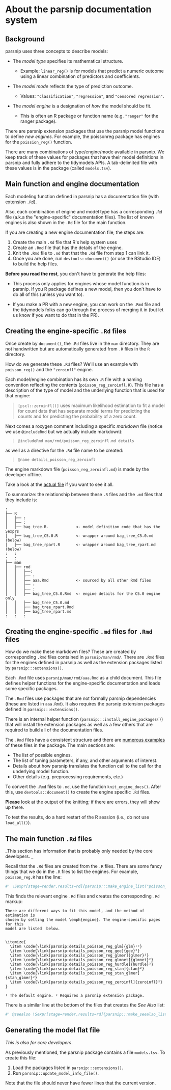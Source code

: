 # About the parsnip documentation system

## Background

parsnip uses three concepts to describe models: 

 - The _model type_ specifies its mathematical structure.
    - Example: `linear_reg()` is for models that predict a numeric outcome using a linear combination of predictors and coefficients. 

 - The _model mode_ reflects the type of prediction outcome. 
    - Values: `"classification"`, `"regression"`, and `"censored regression"`.  

 - The _model engine_ is a designation of _how_ the model should be fit. 
    - This is often an R package or function name (e.g. `"ranger"` for the ranger package). 

There are parsnip extension packages that use the parsnip model functions to define _new engines_. For example, the poissonreg package has engines for the `poission_reg()` function. 

There are many combinations of type/engine/mode available in parsnip. We keep track of these values for packages that have their model definitions in parsnip and fully adhere to the tidymodels APIs.  A tab-delimited file with these values is in the package (called `models.tsv`). 

## Main function and engine documentation

Each modeling function defined in parsnip has a documentation file (with extension `.Rd`). 

Also, each combination of engine and model type has a corresponding `.Rd` file (a.k.a the "engine-specific" documentation files). The list of known engines is also shown in the `.Rd` file for the main function. 

If you are creating a new engine documentation file, the steps are:

1. Create the main `.Rd` file that R's help system uses
2. Create an `.Rmd` file that has the details of the engine. 
3. Knit the `.Rmd` file to `.md` that that the `.Rd` file from step 1 can link it. 
4. Once you are done, run `devtools::document()` (or use the RStudio IDE) to build the help files. 

**Before you read the rest**, you don't have to generate the help files: 

* This process only applies for engines whose model function is in parsnip. If you R package defines a new model, then you don't have to do all of this (unless you want to). 

* If you make a PR with a new engine, you can work on the `.Rmd` file and the tidymodels folks can go through the process of merging it in (but let us know if you want to do that in the PR). 

## Creating the engine-specific `.Rd` files

Once create by `document()`, the `.Rd` files live in the `man` directory. They are not handwritten but are automatically generated from `.R` files in the `R` directory. 

How do we generate these `.Rd` files? We'll use an example with `poisson_reg()` and the `"zeroinfl"` engine. 

Each model/engine combination has its own `.R` file with a naming convention reflecting the contents (`poisson_reg_zeroinfl.R`). This file has a description of the type of model and the underlying function that is used for that engine: 

> `[pscl::zeroinfl()]` uses maximum likelihood estimation to fit a model for count data that has separate model terms for predicting the counts and for predicting the probability of a zero count.

Next comes a roxygen comment including a specific _markdown_ file (notice we use `@includeRmd` but we actually include markdown): 

> `@includeRmd man/rmd/poisson_reg_zeroinfl.md details`
 
as well as a directive for the `.Rd` file name to be created: 

> `@name details_poisson_reg_zeroinfl` 
 
The engine markdown file (`poisson_reg_zeroinfl.md`) is made by the developer offline.

Take a look at the [actual file](https://github.com/tidymodels/parsnip/blob/main/R/poisson_reg_zeroinfl.R) if you want to see it all. 

To summarize: the relationship between these `.R` files and the `.md` files that they include is:

```
:
├── R
│   ├── :
│   ├── :
│   ├── bag_tree.R.            <- model definition code that has the Sexprs
│   ├── bag_tree_C5.0.R        <- wrapper around bag_tree_C5.0.md  (below)
│   ├── bag_tree_rpart.R       <- wrapper around bag_tree_rpart.md (below)
:   :
:   :
├── man
│   ├── rmd
│   │   ├──:
│   │   ├── :
│   │   ├── aaa.Rmd            <- sourced by all other Rmd files
│   │   ├── :
│   │   ├── :
│   │   ├── bag_tree_C5.0.Rmd  <- engine details for the C5.0 engine only
│   │   ├── bag_tree_C5.0.md
│   │   ├── bag_tree_rpart.Rmd
│   │   ├── bag_tree_rpart.md
:   :   :
```


## Creating the engine-specific `.md` files for `.Rmd` files

How do we make these markdown files? These are created by corresponding `.Rmd` files contained in `parsnip/man/rmd/`. There are `.Rmd` files for the engines defined in parsnip as well as the extension packages listed by `parsnip:::extensions()`.

Each `.Rmd` file uses `parsnip/man/rmd/aaa.Rmd` as a child document. This file defines helper functions for the engine-specific documentation and loads some specific packages. 

The `.Rmd` files use packages that are not formally parsnip dependencies (these are listed in `aaa.Rmd`). It also requires the parsnip extension packages defined in `parsnip:::extensions()`. 

There is an internal helper function (`parsnip:::install_engine_packages()`) that will install the extension packages as well as a few others that are required to build all of the documentation files. 

The `.Rmd` files have a consistent structure and there are [numerous examples](https://github.com/tidymodels/parsnip/tree/main/man/rmd) of these files in the package. The main sections are: 

 - The list of possible engines.
 - The list of tuning parameters, if any, and other arguments of interest. 
 - Details about how parsnip translates the function call to the call for the underlying model function. 
 - Other details (e.g. preprocessing requirements, etc.)

To convert the `.Rmd` files to `.md`, use the function `knit_engine_docs()`. After this, use `devtools::document()` to create the engine specific `.Rd` files. 

**Please** look at the output of the knitting; if there are errors, they will show up there. 

To test the results, do a hard restart of the R session (i.e., do not use `load_all()`). 

## The main function `.Rd` files

_This section has information that is probably only needed by the core developers. _

Recall that the `.Rd` files are created from the `.R` files. There are some fancy things that we do in the `.R` files to list the engines. For example, `poisson_reg.R` has the line: 

```r
#' \Sexpr[stage=render,results=rd]{parsnip:::make_engine_list("poisson_reg")}
```

This finds the relevant engine `.Rd` files and creates the corresponding `.Rd` markup: 

```
There are different ways to fit this model, and the method of estimation is  
chosen by setting the model \emph{engine}. The engine-specific pages  for this 
model are listed  below.


\itemize{
  \item \code{\link[parsnip:details_poisson_reg_glm]{glm}¹²}
  \item \code{\link[parsnip:details_poisson_reg_gee]{gee}²}
  \item \code{\link[parsnip:details_poisson_reg_glmer]{glmer}²}
  \item \code{\link[parsnip:details_poisson_reg_glmnet]{glmnet}²}
  \item \code{\link[parsnip:details_poisson_reg_hurdle]{hurdle}²}
  \item \code{\link[parsnip:details_poisson_reg_stan]{stan}²}
  \item \code{\link[parsnip:details_poisson_reg_stan_glmer]{stan_glmer}²}
  \item \code{\link[parsnip:details_poisson_reg_zeroinfl]{zeroinfl}²}
}

¹ The default engine. ² Requires a parsnip extension package.
```

There is a similar line at the bottom of the files that creates the _See Also_ list:

```r
#' @seealso \Sexpr[stage=render,results=rd]{parsnip:::make_seealso_list("poisson_reg")}
```

## Generating the model flat file

_This is also for core developers_. 

As previously mentioned, the parsnip package contains a file `models.tsv`. To create this file:

1. Load the packages listed in `parsnip:::extensions()`.
2. Run `parsnip::update_model_info_file()`. 

Note that the file should never have fewer lines that the current version. 
